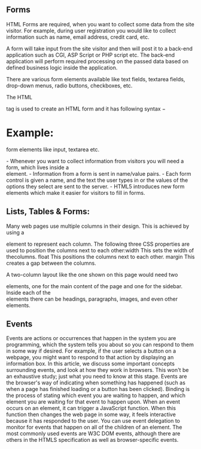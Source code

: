
## Forms
HTML Forms are required, when you want to collect some data from the site visitor. For example, during user registration you would like to collect information such as name, email address, credit card, etc.

A form will take input from the site visitor and then will post it to a back-end application such as CGI, ASP Script or PHP script etc. The back-end application will perform required processing on the passed data based on defined business logic inside the application.

There are various form elements available like text fields, textarea fields, drop-down menus, radio buttons, checkboxes, etc.

The HTML <form> tag is used to create an HTML form and it has following syntax −
# Example:

<form action = "Script URL" method = "GET|POST">
   form elements like input, textarea etc.
</form>
- Whenever you want to collect information from
visitors you will need a form, which lives inside a
<form> element.
- Information from a form is sent in name/value pairs.
- Each form control is given a name, and the text the
user types in or the values of the options they select
are sent to the server.
- HTML5 introduces new form elements which make it
easier for visitors to fill in forms.

## Lists, Tables & Forms:
Many web pages use multiple columns in their design. This is achieved by using a <div> element to represent each column. The following three CSS properties are used to position the columns next to each other:width
This sets the width of thecolumns.
float
This positions the columns next to each other.
margin
This creates a gap between the columns. 

A two-column layout like the one shown on this page would need two <div> elements, one for the main content of the page and one for the sidebar.
Inside each of the <div> elements there can be headings, paragraphs, images, and even other <div> elements.
 ## Events
 Events are actions or occurrences that happen in the system you are programming, which the system tells you about so you can respond to them in some way if desired. For example, if the user selects a button on a webpage, you might want to respond to that action by displaying an information box. In this article, we discuss some important concepts surrounding events, and look at how they work in browsers. This won't be an exhaustive study; just what you need to know at this stage.
 Events are the browser's way of indicating when
something has happened (such as when a page has
finished loading or a button has been clicked).
Binding is the process of stating which event you are
waiting to happen, and which element you are waiting
for that event to happen upon.
When an event occurs on an element, it can trigger a
JavaScript function. When this function then changes
the web page in some way, it feels interactive because
it has responded to the user.
You can use event delegation to monitor for events
that happen on all of the children of an element.
The most commonly used events are W3C DOM
events, although there are others in the HTMLS
specification as well as browser-specific events. 